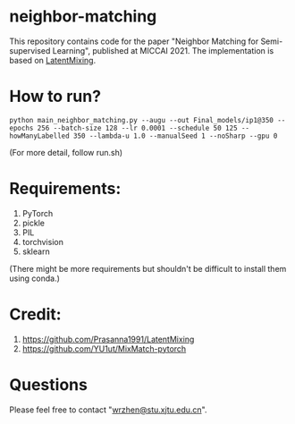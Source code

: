 # neighbor-matching
This repository contains code for the paper "Neighbor Matching for Semi-supervised Learning", published at MICCAI 2021. 
The implementation is based on [LatentMixing](https://github.com/Prasanna1991/LatentMixing).


# How to run?
```
python main_neighbor_matching.py --augu --out Final_models/ip1@350 --epochs 256 --batch-size 128 --lr 0.0001 --schedule 50 125 --howManyLabelled 350 --lambda-u 1.0 --manualSeed 1 --noSharp --gpu 0 
```
(For more detail, follow run.sh)

# Requirements:
1. PyTorch
2. pickle
3. PIL
4. torchvision
5. sklearn

(There might be more requirements but shouldn't be difficult to install them using conda.)

# Credit:
1. https://github.com/Prasanna1991/LatentMixing
2. https://github.com/YU1ut/MixMatch-pytorch

# Questions
Please feel free to contact "wrzhen@stu.xjtu.edu.cn".
